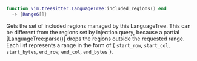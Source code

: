 ```lua
function vim.treesitter.LanguageTree:included_regions() end
  -> {Range6[]}
```

Gets the set of included regions managed by this LanguageTree. This can be different from the
regions set by injection query, because a partial [LanguageTree:parse()] drops the regions
outside the requested range.
Each list represents a range in the form of
{ `start_row`, `start_col`, `start_bytes`, `end_row`, `end_col`, `end_bytes` }.
